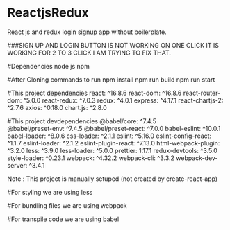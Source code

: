 # ReactjsRedux
React js and redux login signup app without boilerplate.

###SIGN UP AND LOGIN BUTTON IS NOT WORKING ON ONE CLICK IT IS WORKING FOR 2 TO 3 CLICK I AM TRYING TO FIX THAT.

#Dependencies
node js
npm

#After Cloning commands to run
npm install
npm run build
npm run start

#This project dependencies
react: ^16.8.6
react-dom: ^16.8.6
react-router-dom: ^5.0.0
react-redux: ^7.0.3
redux: ^4.0.1
express: ^4.17.1
react-chartjs-2: ^2.7.6
axios: ^0.18.0
chart.js: ^2.8.0

#This project devdependencies
@babel/core: ^7.4.5 <br/>
@babel/preset-env: ^7.4.5
@babel/preset-react: ^7.0.0
babel-eslint: ^10.0.1
babel-loader: ^8.0.6
css-loader: ^2.1.1
eslint: ^5.16.0
eslint-config-react: ^1.1.7
eslint-loader: ^2.1.2
eslint-plugin-react: ^7.13.0
html-webpack-plugin: ^3.2.0
less: ^3.9.0
less-loader: ^5.0.0
prettier: 1.17.1
redux-devtools: ^3.5.0
style-loader: ^0.23.1
webpack: ^4.32.2
webpack-cli: ^3.3.2
webpack-dev-server: ^3.4.1

Note : This project is manually setuped (not created by create-react-app)

#For styling we are using
less

#For bundling files we are using
webpack

#For transpile code we are using
babel

